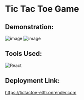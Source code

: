 # Tic Tac Toe Game
## Demonstration:
![image](https://github.com/adityaganji889/TicTacToe/assets/88584574/3e377bf7-e7b3-4b13-b969-4da5ae5aed43)
![image](https://github.com/adityaganji889/TicTacToe/assets/88584574/d34a37bc-ec2e-4e45-94f5-65ea2efa3f06)

## Tools Used:
<img alt="React" src="https://img.shields.io/badge/react-%2320232a.svg?style=for-the-badge&logo=react&logoColor=%2361DAFB"/>

## Deployment Link:
https://tictactoe-e3tr.onrender.com
